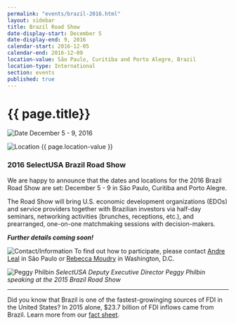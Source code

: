 ```yaml
---
permalink: "events/brazil-2016.html"
layout: sidebar
title: Brazil Road Show
date-display-start: December 5
date-display-end: 9, 2016
calendar-start: 2016-12-05
calendar-end: 2016-12-09
location-value: São Paulo, Curitiba and Porto Alegre, Brazil
location-type: International
section: events
published: true
---
```


# {{ page.title}}

![Date](https://google.github.io/material-design-icons/action/svg/design/ic_event_24px.svg "Date") December 5 - 9, 2016

![Location](http://google.github.io/material-design-icons/social/svg/design/ic_location_city_24px.svg "Location") {{ page.location-value }}

### 2016 SelectUSA Brazil Road Show

We are happy to announce that the dates and locations for the 2016 Brazil Road Show are set: December 5 - 9 in São Paulo, Curitiba and Porto Alegre.

The Road Show will bring U.S. economic development organizations (EDOs) and service providers together with Brazilian investors via half-day seminars, networking activities (brunches, receptions, etc.), and prearranged, one-on-one matchmaking sessions with decision-makers.

_**Further details coming soon!**_

![Contact/Information](http://google.github.io/material-design-icons/action/svg/design/ic_speaker_notes_24px.svg "Contact/Information") To find out how to participate, please contact [Andre Leal](mailto:andre.leal@trade.gov) in São Paulo or [Rebecca Moudry](mailto:rebecca.moudry@trade.gov) in Washington, D.C.

<span class="imgcenter">![Peggy Philbin](website/images/2015-brazil-road-show.PNG "Peggy Philbin") _SelectUSA Deputy Executive Director Peggy Philbin speaking at the 2015 Brazil Road Show_</span>

---

Did you know that Brazil is one of the fastest-growinging sources of FDI in the United States? In 2015 alone, $23.7 billion of FDI inflows came from Brazil. Learn more from our [fact sheet](https://www.selectusa.gov/country-fact-sheet/Brazil).
